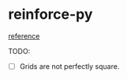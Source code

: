 # reinforce-py

[reference](https://codeburst.io/full-stack-single-page-application-with-vue-js-and-flask-b1e036315532)

TODO:
- [ ] Grids are not perfectly square.
